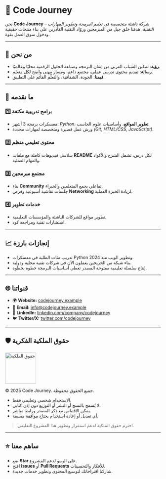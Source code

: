 # 🌟 Code Journey

نحن **Code Journey** – شركة ناشئة متخصصة في *تعليم البرمجة وتطوير المهارات التقنية*، هدفنا خلق جيل من المبرمجين وروّاد التقنية القادرين على بناء منتجات حقيقية ودخول سوق العمل بقوة.

---

## 🏢 من نحن
- **رؤية**: تمكين الشباب العربي من إتقان البرمجة وصناعة الحلول الرقمية محليًا وعالميًا.  
- **رسالة**: تقديم محتوى تدريبي عملي، مجتمع داعم، ومسار مهني واضح لكل متعلم.  
- **قيمنا**: الجودة، الشفافية، والتعلّم القائم على التطبيق.

---

## 🚀 ما نقدمه
### 1️⃣ برامج تدريبية مكثفة
- معسكرات برمجة 3 أشهر: *Python*، **تطوير المواقع**، وأساسيات علوم الحاسب.
- ورش عمل قصيرة ومتخصصة لمهارات محددة *(Git, HTML/CSS, JavaScript)*.

### 2️⃣ محتوى تعليمي منظم
- سلاسل فيديوهات كاملة مع ملفات **README** لكل درس، تشمل الشرح والأكواد والمهام العملية.

### 3️⃣ مجتمع مبرمجين
- بناء **Community** تفاعلي يجمع المتعلمين والخبراء.  
- جلسات نقاشية أسبوعية وفرص **Networking** لزيادة الخبرة العملية.

### 4️⃣ خدمات تطوير
- تطوير مواقع للشركات الناشئة والمؤسسات التعليمية.  
- استشارات تقنية ومراجعة كود.

---

## 📈 إنجازات بارزة
- تدريب مئات الطلبة في معسكرات Python وتطوير الويب منذ 2024.  
- بناء شبكة من الخريجين يعملون الآن في شركات تقنية محلية ودولية.  
- إنتاج سلسلة تعليمية مفتوحة المصدر تغطي أساسيات البرمجة خطوة بخطوة.

---

## 🌐 قنواتنا
- 🌍 **Website:** [codejourney.example](https://codejourney.example)  
- 📧 **Email:** info@codejourney.example  
- 💼 **LinkedIn:** [linkedin.com/company/codejourney](https://linkedin.com/company/codejourney)  
- 🐦 **Twitter/X:** [twitter.com/codejourney](https://twitter.com/codejourney)

---

## 🛡 حقوق الملكية الفكرية

<img src="(https://drive.google.com/file/d/1xvW3hrPyCJfm4RY7tMVLKxNY52MZoyVJ/view?usp=sharing)" alt="حقوق الملكية" width="100"/>


© 2025 Code Journey. جميع الحقوق محفوظة.  

- الاستخدام شخصي وتعليمي فقط.  
- لا يُسمح بالنسخ أو النشر أو التوزيع دون إذن كتابي.  
- يمكن الاقتباس مع ذكر المصدر ورابط مباشر.  
- أي تعديل أو إعادة استخدام يحتاج موافقة مسبقة.  

> احترم حقوق الملكية لدعم استمرار وتطوير هذا المشروع التعليمي.

---

## ⭐ ساهم معنا
- ضع **Star** على الريبو لدعم المشروع.  
- افتح **Issues** أو **Pull Requests** للأفكار والتحسينات.  
- شاركنا اقتراحاتك لتوسيع المحتوى وتطوير خدمات جديدة.
